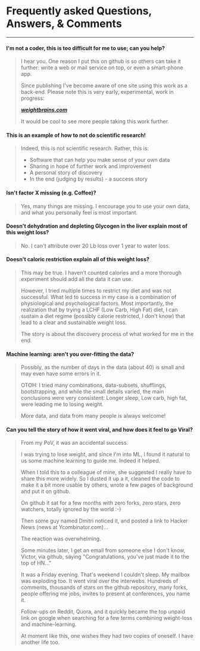 # Frequently asked Questions, Answers, & Comments

------------------

#### I'm not a coder, this is too difficult for me to use; can you help?

> I hear you. One reason I put this on github is so others can take it further: write a web or mail service on top, or even a smart-phone app.
>
> Since publishing I've become aware of one site using this work as a back-end. Please note this is very early, experimental, work in progress:
>
>    ***[weightbrains.com](http://weightbrains.com)***
>
> It would be cool to see more people taking this work further.
>


#### This is an example of how to not do scientific research!

> Indeed, this is not scientific research.   Rather, this is:
>
>   - Software that can help you make sense of your own data
>   - Sharing in hope of further work and improvement
>   - A personal story of discovery
>   - In the end (judging by results) - a success story
>


#### Isn't factor X missing (e.g. Coffee)?

> Yes, many things are missing.  I encourage you to use your own data, and what you personally feel is most important.


#### Doesn't dehydration and depleting Glycogen in the liver explain most of this weight loss?

> No.  I can't attribute over 20 Lb loss over 1 year to water loss.

#### Doesn't caloric restriction explain all of this weight loss?

> This may be true.  I haven't counted calories and a more thorough experiment should add all the data it can use.
>
> However, I tried multiple times to restrict my diet and was not successful.  What led to success in my case is a combination of physiological and psychological factors. Most importantly, the realization that by trying a LCHF (Low Carb, High Fat) diet, I can sustain a diet regime (possibly calorie restricted, I don't know) that lead to a clear and sustainable weight loss.
>
> The story is about the discovery process of what worked for me in the end.

#### Machine learning: aren't you over-fitting the data?

> Possibly, as the number of days in the data (about 40) is small and may even have some errors in it.
>
> OTOH: I tried many combinations, data-subsets, shufflings, bootstrapping, and while the small details varied, the main conclusions were very consistent: Longer sleep, Low carb, high fat, were leading me to losing weight.
>
> More data, and data from many people is always welcome!
>

#### Can you tell the story of how it went viral, and how does it feel to go Viral?

>
> From my PoV, it was an accidental success.
>
> I was trying to lose weight, and since I'm into ML, I found it natural to us some machine learning to guide me. Indeed it helped.
>
> When I told this to a colleague of mine, she suggested I really have to share this more widely. So I dusted it up a it, cleaned the code to make it a bit more usable by others, wrote a few pages of background and put it on github.
>
> On github it sat for a few months with zero forks, zero stars, zero watchers, totally ignored by the world :-)
>
> Then some guy named Dmitri noticed it, and posted a link to Hacker News (news at Ycombinator.com)...
>
> The reaction was overwhelming.
>
> Some minutes later, I get an email from someone else I don't know, Victor, via github, saying "Congratulations, you've just made it to the top of HN..."
>
> It was a Friday evening. That's weekend I couldn't sleep. My mailbox was exploding too. It went viral over the interwebs. Hundreds of comments, thousands of stars on the github repository, many forks, people offering me jobs, invites to present at conferences, you name it.
>
>  Follow-ups on Reddit, Quora, and it quickly became the top unpaid link on google when searching for a few terms combining weight-loss and machine-learning.
>
> At moment like this, one wishes they had two copies of oneself. I have another life too.
>

